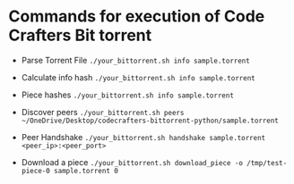 # Commands for execution of Code Crafters Bit torrent 

- Parse Torrent File
`./your_bittorrent.sh info sample.torrent`


- Calculate info hash
`./your_bittorrent.sh info sample.torrent`

- Piece hashes
`./your_bittorrent.sh info sample.torrent`

- Discover peers
`./your_bittorrent.sh peers ~/OneDrive/Desktop/codecrafters-bittorrent-python/sample.torrent`

- Peer Handshake
`./your_bittorrent.sh handshake sample.torrent <peer_ip>:<peer_port>`

- Download a piece
`./your_bittorrent.sh download_piece -o /tmp/test-piece-0 sample.torrent 0`